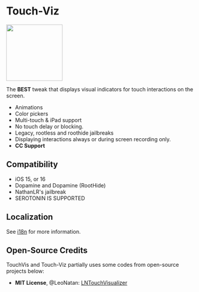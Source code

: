# Touch-Viz

[now-on-havoc]: https://havoc.app/package/touchvis

[<img width="150" src="https://docs.havoc.app/img/badges/get_square.svg" />][now-on-havoc]

The **BEST** tweak that displays visual indicators for touch interactions on the screen.

- Animations
- Color pickers
- Multi-touch & iPad support
- No touch delay or blocking.
- Legacy, rootless and roothide jailbreaks
- Displaying interactions always or during screen recording only.
- **CC Support**

## Compatibility

- iOS 15, or 16
- Dopamine and Dopamine (RootHide)
- NathanLR's jailbreak
- SEROTONIN IS SUPPORTED

## Localization

See [i18n](./i18n) for more information.

## Open-Source Credits

TouchVis and Touch-Viz partially uses some codes from open-source projects below:

- **MIT License**, @LeoNatan: [LNTouchVisualizer](https://github.com/LeoNatan/LNTouchVisualizer)
